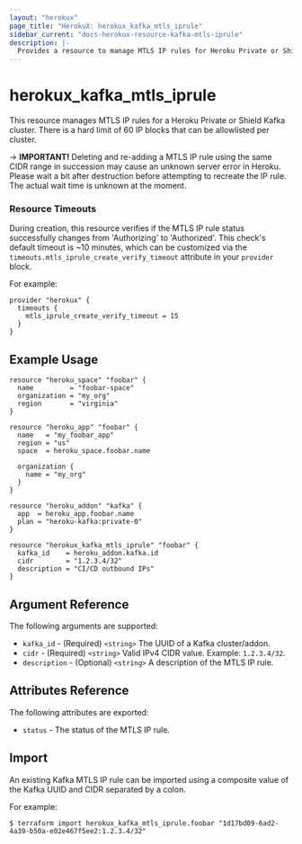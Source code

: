 ```yaml
---
layout: "herokux"
page_title: "HerokuX: herokux_kafka_mtls_iprule"
sidebar_current: "docs-herokux-resource-kafka-mtls-iprule"
description: |-
  Provides a resource to manage MTLS IP rules for Heroku Private or Shield Kafka.
---
```


# herokux\_kafka\_mtls\_iprule

This resource manages MTLS IP rules for a Heroku Private or Shield Kafka cluster. There is a hard limit of 60 IP blocks
that can be allowlisted per cluster.

-> **IMPORTANT!**
Deleting and re-adding a MTLS IP rule using the same CIDR range in succession may cause an unknown server error
in Heroku. Please wait a bit after destruction before attempting to recreate the IP rule.
The actual wait time is unknown at the moment.

### Resource Timeouts
During creation, this resource verifies if the MTLS IP rule status successfully changes from 'Authorizing' to 'Authorized'.
This check's default timeout is ~10 minutes, which can be customized via the `timeouts.mtls_iprule_create_verify_timeout`
attribute in your `provider` block.

For example:

```hcl-terraform
provider "herokux" {
  timeouts {
    mtls_iprule_create_verify_timeout = 15
  }
}
```

## Example Usage

```hcl-terraform
resource "heroku_space" "foobar" {
  name         = "foobar-space"
  organization = "my_org"
  region       = "virginia"
}

resource "heroku_app" "foobar" {
  name   = "my_foobar_app"
  region = "us"
  space  = heroku_space.foobar.name

  organization {
    name = "my_org"
  }
}

resource "heroku_addon" "kafka" {
  app  = heroku_app.foobar.name
  plan = "heroku-kafka:private-0"
}

resource "herokux_kafka_mtls_iprule" "foobar" {
  kafka_id    = heroku_addon.kafka.id
  cidr        = "1.2.3.4/32"
  description = "CI/CD outbound IPs"
}
```

## Argument Reference

The following arguments are supported:

* `kafka_id` - (Required) `<string>` The UUID of a Kafka cluster/addon.
* `cidr` - (Required) `<string>` Valid IPv4 CIDR value. Example: `1.2.3.4/32`.
* `description` - (Optional) `<string>` A description of the MTLS IP rule.

## Attributes Reference

The following attributes are exported:

* `status` - The status of the MTLS IP rule.

## Import

An existing Kafka MTLS IP rule can be imported using a composite value of the Kafka UUID and CIDR separated
by a colon.

For example:

```shell script
$ terraform import herokux_kafka_mtls_iprule.foobar "1d17bd09-6ad2-4a39-b50a-e02e467f5ee2:1.2.3.4/32"
```
